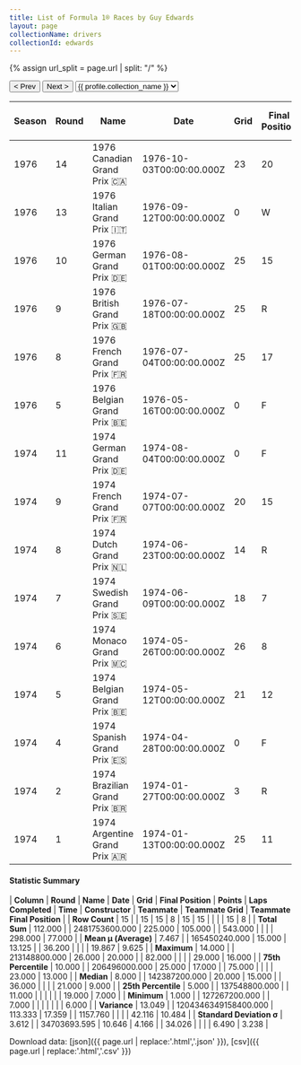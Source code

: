 ```yaml
---
title: List of Formula 1® Races by Guy Edwards
layout: page
collectionName: drivers
collectionId: edwards
---
```


{% assign url_split = page.url | split: "/" %}
<div id="collection-navigation">
<button onclick="selector.options[selector.selectedIndex-1].value && (window.location = selector.options[selector.selectedIndex-1].value);">&lt; Prev</button>
<button onclick="selector.options[selector.selectedIndex+1].value && (window.location = selector.options[selector.selectedIndex+1].value);">Next &gt;</button>
<select id="selector" onchange="this.options[this.selectedIndex].value && (window.location = this.options[this.selectedIndex].value);">
  {% for collectionId in site.data[page.collectionName].refs %}
    {% if collectionId == page.collectionId %}
      {% assign selected = "selected" %}
    {% else %}
      {% assign selected = "" %}
    {% endif %}
    {% assign profile = site.data[page.collectionName][collectionId].profile %}
    <option value="/f1/{{ page.collectionName }}/{{ collectionId }}/{{ url_split[4] }}" {{ selected }}>{{ profile.collection_name }}</option>
  {% endfor %}
</select>
</div>

| Season | Round | Name | Date | Grid | Final Position | Points | Laps Completed | Time | Constructor | Teammate | Teammate Grid | Teammate Final Position |
|--|--|--|--|--|--|--|--|--|--|--|--|--|
| 1976 | 14 | 1976 Canadian Grand Prix 🇨🇦 | 1976-10-03T00:00:00.000Z | 23 | 20 | 0.0 | 75 |   | Hesketh 🇬🇧 | [Harald Ertl 🇦🇹](/f1/drivers/ertl) | 0 | W |
| 1976 | 13 | 1976 Italian Grand Prix 🇮🇹 | 1976-09-12T00:00:00.000Z | 0 | W | 0.0 | 0 |   | Hesketh 🇬🇧 | [Harald Ertl 🇦🇹](/f1/drivers/ertl) | 19 | 16 |
| 1976 | 10 | 1976 German Grand Prix 🇩🇪 | 1976-08-01T00:00:00.000Z | 25 | 15 | 0.0 | 13 |   | Hesketh 🇬🇧 | [Harald Ertl 🇦🇹](/f1/drivers/ertl) | 22 | R |
| 1976 | 9 | 1976 British Grand Prix 🇬🇧 | 1976-07-18T00:00:00.000Z | 25 | R | 0.0 | 0 |   | Hesketh 🇬🇧 | [Harald Ertl 🇦🇹](/f1/drivers/ertl) | 23 | 7 |
| 1976 | 8 | 1976 French Grand Prix 🇫🇷 | 1976-07-04T00:00:00.000Z | 25 | 17 | 0.0 | 53 |   | Hesketh 🇬🇧 | [Harald Ertl 🇦🇹](/f1/drivers/ertl) | 29 | R |
| 1976 | 5 | 1976 Belgian Grand Prix 🇧🇪 | 1976-05-16T00:00:00.000Z | 0 | F | 0.0 | 0 |   | Hesketh 🇬🇧 | [Harald Ertl 🇦🇹](/f1/drivers/ertl) | 24 | R |
| 1974 | 11 | 1974 German Grand Prix 🇩🇪 | 1974-08-04T00:00:00.000Z | 0 | F | 0.0 | 0 |   | Lola 🇬🇧 | [Graham Hill 🇬🇧](/f1/drivers/hill) | 19 | 9 |
| 1974 | 9 | 1974 French Grand Prix 🇫🇷 | 1974-07-07T00:00:00.000Z | 20 | 15 | 0.0 | 77 |   | Lola 🇬🇧 | [Graham Hill 🇬🇧](/f1/drivers/hill) | 21 | 13 |
| 1974 | 8 | 1974 Dutch Grand Prix 🇳🇱 | 1974-06-23T00:00:00.000Z | 14 | R | 0.0 | 36 |   | Lola 🇬🇧 | [Graham Hill 🇬🇧](/f1/drivers/hill) | 19 | R |
| 1974 | 7 | 1974 Swedish Grand Prix 🇸🇪 | 1974-06-09T00:00:00.000Z | 18 | 7 | 0.0 | 79 |   | Lola 🇬🇧 | [Graham Hill 🇬🇧](/f1/drivers/hill) | 15 | 6 |
| 1974 | 6 | 1974 Monaco Grand Prix 🇲🇨 | 1974-05-26T00:00:00.000Z | 26 | 8 | 0.0 | 75 |   | Lola 🇬🇧 | [Graham Hill 🇬🇧](/f1/drivers/hill) | 21 | 7 |
| 1974 | 5 | 1974 Belgian Grand Prix 🇧🇪 | 1974-05-12T00:00:00.000Z | 21 | 12 | 0.0 | 82 |   | Lola 🇬🇧 | [Graham Hill 🇬🇧](/f1/drivers/hill) | 29 | 8 |
| 1974 | 4 | 1974 Spanish Grand Prix 🇪🇸 | 1974-04-28T00:00:00.000Z | 0 | F | 0.0 | 0 |   | Lola 🇬🇧 | [Graham Hill 🇬🇧](/f1/drivers/hill) | 19 | R |
| 1974 | 2 | 1974 Brazilian Grand Prix 🇧🇷 | 1974-01-27T00:00:00.000Z | 3 | R | 0.0 | 2 |   | Lola 🇬🇧 | [Graham Hill 🇬🇧](/f1/drivers/hill) | 21 | 11 |
| 1974 | 1 | 1974 Argentine Grand Prix 🇦🇷 | 1974-01-13T00:00:00.000Z | 25 | 11 | 0.0 | 51 |   | Lola 🇬🇧 | [Graham Hill 🇬🇧](/f1/drivers/hill) | 17 | R |

#### Statistic Summary

| **Column** | **Round** | **Name** | **Date** | **Grid** | **Final Position** | **Points** | **Laps Completed** | **Time** | **Constructor** | **Teammate** | **Teammate Grid** | **Teammate Final Position** |
| **Row Count** | 15 |  | 15 | 15 | 8 | 15 | 15 |  |  |  | 15 | 8 |
| **Total Sum** | 112.000 |  | 2481753600.000 | 225.000 | 105.000 |  | 543.000 |  |  |  | 298.000 | 77.000 |
| **Mean μ (Average)** | 7.467 |  | 165450240.000 | 15.000 | 13.125 |  | 36.200 |  |  |  | 19.867 | 9.625 |
| **Maximum** | 14.000 |  | 213148800.000 | 26.000 | 20.000 |  | 82.000 |  |  |  | 29.000 | 16.000 |
| **75th Percentile** | 10.000 |  | 206496000.000 | 25.000 | 17.000 |  | 75.000 |  |  |  | 23.000 | 13.000 |
| **Median** | 8.000 |  | 142387200.000 | 20.000 | 15.000 |  | 36.000 |  |  |  | 21.000 | 9.000 |
| **25th Percentile** | 5.000 |  | 137548800.000 |  | 11.000 |  |  |  |  |  | 19.000 | 7.000 |
| **Minimum** | 1.000 |  | 127267200.000 |  | 7.000 |  |  |  |  |  |  | 6.000 |
| **Variance** | 13.049 |  | 1204346349158400.000 | 113.333 | 17.359 |  | 1157.760 |  |  |  | 42.116 | 10.484 |
| **Standard Deviation σ** | 3.612 |  | 34703693.595 | 10.646 | 4.166 |  | 34.026 |  |  |  | 6.490 | 3.238 |

Download data: [json]({{ page.url | replace:'.html','.json' }}), [csv]({{ page.url | replace:'.html','.csv' }})
